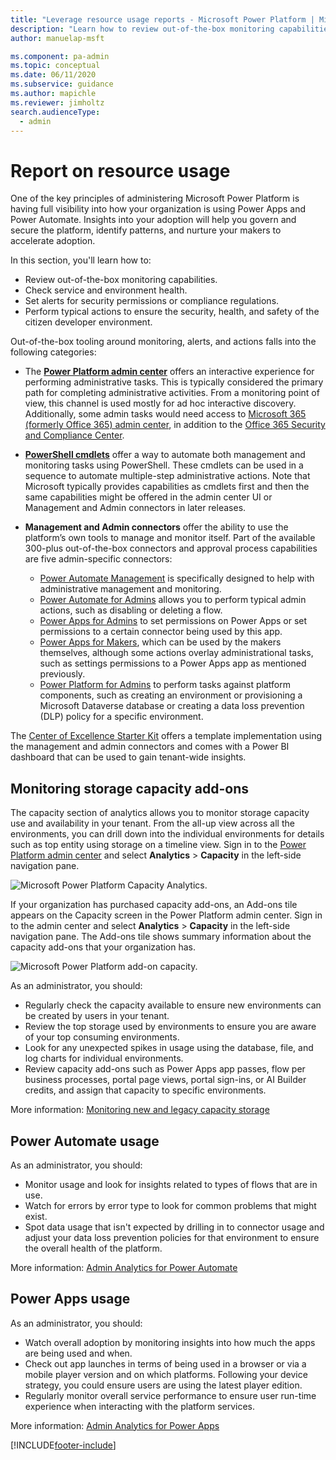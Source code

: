 ```yaml
---
title: "Leverage resource usage reports - Microsoft Power Platform | MicrosoftDocs"
description: "Learn how to review out-of-the-box monitoring capabilities, check service and environment health, set alerts on security permissions or compliance regulations, and perform typical actions to ensure a secure, healthy, and safe citizen developer environment."
author: manuelap-msft

ms.component: pa-admin
ms.topic: conceptual
ms.date: 06/11/2020
ms.subservice: guidance
ms.author: mapichle
ms.reviewer: jimholtz
search.audienceType: 
  - admin
---
```

# Report on resource usage

One of the key principles of administering Microsoft Power Platform is having full visibility into how your organization is using Power Apps and Power Automate. Insights into your adoption will help you govern and secure the platform, identify patterns, and nurture your makers to accelerate adoption.

In this section, you'll learn how to:

- Review out-of-the-box monitoring capabilities.
- Check service and environment health.
- Set alerts for security permissions or compliance regulations.
- Perform typical actions to ensure the security, health, and safety of the citizen developer environment.

Out-of-the-box tooling around monitoring, alerts, and actions falls into the following categories:

- The **[Power Platform admin center](https://aka.ms/ppac)** offers an interactive experience for performing administrative tasks. This is typically considered the primary path for completing administrative activities. From a monitoring point of view, this channel is used mostly for ad hoc interactive discovery. Additionally, some admin tasks would need access to [Microsoft 365 (formerly Office 365) admin center](https://admin.microsoft.com/), in addition to the [Office 365 Security and Compliance Center](https://protection.office.com/).

- **[PowerShell cmdlets](../../admin/powerapps-powershell.md#power-apps-cmdlets-for-app-creators)** offer a way to automate both management and monitoring tasks using PowerShell. These cmdlets can be used in a sequence to automate multiple-step administrative actions. Note that Microsoft typically provides capabilities as cmdlets first and then the same capabilities might be offered in the admin center UI or Management and Admin connectors in later releases.  

- **Management and Admin connectors** offer the ability to use the platform’s own tools to manage and monitor itself. Part of the available 300-plus out-of-the-box connectors and approval process capabilities are five admin-specific connectors:

  - [Power Automate Management](/connectors/flowmanagement/) is specifically designed to help with administrative management and monitoring.
  - [Power Automate for Admins](/connectors/microsoftflowforadmins/) allows you to perform typical admin actions, such as disabling or deleting a flow.
  - [Power Apps for Admins](/connectors/powerappsforadmins/) to set permissions on Power Apps or set permissions to a certain connector being used by this app.
  - [Power Apps for Makers](/connectors/powerappsforappmakers/), which can be used by the makers themselves, although some actions overlay administrational tasks, such as settings permissions to a Power Apps app as mentioned previously.
  - [Power Platform for Admins](/connectors/powerplatformforadmins) to perform tasks against platform components, such as creating an environment or provisioning a Microsoft Dataverse database or creating a data loss prevention (DLP) policy for a specific environment.

The [Center of Excellence Starter Kit](../coe/starter-kit.md) offers a template implementation using the management and admin connectors and comes with a Power BI dashboard that can be used to gain tenant-wide insights.

## Monitoring storage capacity add-ons

The capacity section of analytics allows you to monitor storage capacity use and availability in your tenant. From the all-up view across all the environments, you can drill down into the individual environments for details such as top entity using storage on a timeline view. Sign in to the [Power Platform admin center](https://aka.ms/ppac) and select **Analytics** > **Capacity** in the left-side navigation pane.

![Microsoft Power Platform Capacity Analytics.](media/resource-usage1.png "Microsoft Power Platform Capacity Analytics")

If your organization has purchased capacity add-ons, an Add-ons tile appears on the Capacity screen in the Power Platform admin center. Sign in to the admin center and select **Analytics** > **Capacity** in the left-side navigation pane. The Add-ons tile shows summary information about the capacity add-ons that your organization has.

![Microsoft Power Platform add-on capacity.](media/resource-usage6.png "Microsoft Power Platform add-on capacity")

As an administrator, you should:

- Regularly check the capacity available to ensure new environments can be created by users in your tenant.
- Review the top storage used by environments to ensure you are aware of your top consuming environments.
- Look for any unexpected spikes in usage using the database, file, and log charts for individual environments.
- Review capacity add-ons such as Power Apps app passes, flow per business processes, portal page views, portal sign-ins, or AI Builder credits, and assign that capacity to specific environments.

More information: [Monitoring new and legacy capacity storage](../../admin/whats-new-storage.md)

## Power Automate usage

As an administrator, you should:

- Monitor usage and look for insights related to types of flows that are in use.
- Watch for errors by error type to look for common problems that might exist.
- Spot data usage that isn't expected by drilling in to connector usage and adjust your data loss prevention policies for that environment to ensure the overall health of the platform.

More information: [Admin Analytics for Power Automate](../../admin/analytics-flow.md)

## Power Apps usage

As an administrator, you should:

- Watch overall adoption by monitoring insights into how much the apps are being used and when.
- Check out app launches in terms of being used in a browser or via a mobile player version and on which platforms. Following your device strategy, you could ensure users are using the latest player edition.
- Regularly monitor overall service performance to ensure user run-time experience when interacting with the platform services.

More information: [Admin Analytics for Power Apps](../../admin/analytics-powerapps.md)


[!INCLUDE[footer-include](../../includes/footer-banner.md)]
